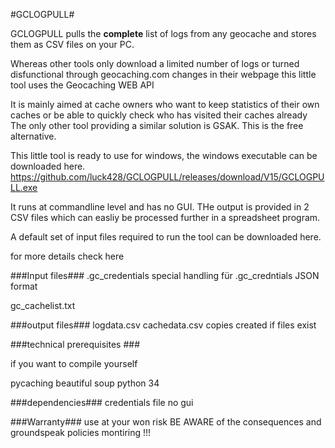 #GCLOGPULL#

GCLOGPULL pulls the **complete** list of logs from any geocache and stores them as CSV files on your PC.

Whereas other tools only download a limited number of logs or turned disfunctional through geocaching.com changes in their webpage
this little tool uses the Geocaching WEB API

It is mainly aimed at cache owners who want to keep statistics of their own caches or be able to quickly check who has visited their caches already
The only other tool providing a similar solution is GSAK. This is the free alternative.


This little tool is ready to use for windows, the windows executable can be downloaded here.
https://github.com/luck428/GCLOGPULL/releases/download/V15/GCLOGPULL.exe

It runs at commandline level and has no GUI. THe output is provided in 2 CSV files which can easliy be processed further in a spreadsheet program.


A default set of input files required to run the tool can be downloaded here.

for more details check here









###Input files###
.gc_credentials
	 special handling für .gc_credntials
	JSON format

gc_cachelist.txt




###output files###
logdata.csv
cachedata.csv
copies created if files exist



###technical prerequisites ###

if you want to compile yourself

pycaching
beautiful soup
python 34

###dependencies###
credentials file
no gui



###Warranty###
use at your won risk
BE AWARE of the consequences and groundspeak policies montiring !!!



